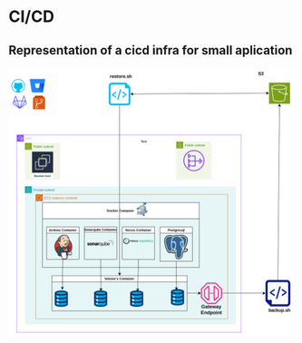 # CI/CD
## Representation of a cicd infra for small aplication

![alt text](https://github.com/dev126712/cicd/blob/2d79805398c75877537e3484ff48f43334716e04/cicd.png)
